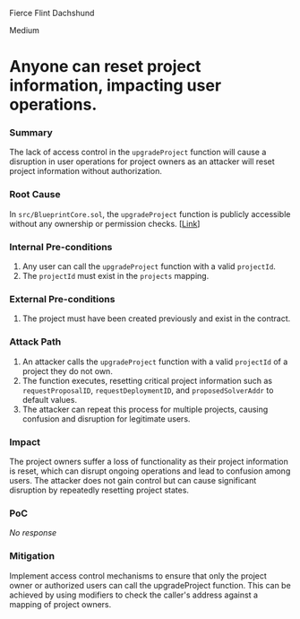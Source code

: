 Fierce Flint Dachshund

Medium

# Anyone can reset project information, impacting user operations.

### Summary

The lack of access control in the `upgradeProject` function will cause a disruption in user operations for project owners as an attacker will reset project information without authorization.

### Root Cause

In `src/BlueprintCore.sol`, the `upgradeProject` function is publicly accessible without any ownership or permission checks.
[[Link](https://github.com/sherlock-audit/2025-03-crestal-network/blob/main/crestal-omni-contracts/src/BlueprintCore.sol#L198-L203)]

### Internal Pre-conditions

1. Any user can call the `upgradeProject` function with a valid `projectId`.
2. The `projectId` must exist in the `projects` mapping.

### External Pre-conditions

1. The project must have been created previously and exist in the contract.


### Attack Path

1. An attacker calls the `upgradeProject` function with a valid `projectId` of a project they do not own.
2. The function executes, resetting critical project information such as `requestProposalID`, `requestDeploymentID`, and `proposedSolverAddr` to default values.
3. The attacker can repeat this process for multiple projects, causing confusion and disruption for legitimate users.

### Impact

The project owners suffer a loss of functionality as their project information is reset, which can disrupt ongoing operations and lead to confusion among users. The attacker does not gain control but can cause significant disruption by repeatedly resetting project states.

### PoC

_No response_

### Mitigation

Implement access control mechanisms to ensure that only the project owner or authorized users can call the upgradeProject function. This can be achieved by using modifiers to check the caller's address against a mapping of project owners.